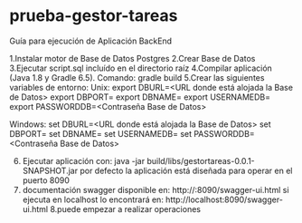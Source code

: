 # prueba-gestor-tareas
Guía para ejecución de Aplicación BackEnd

1.Instalar motor de Base de Datos Postgres
2.Crear Base de Datos
3.Ejecutar script.sql incluído en el directorio raíz
4.Compilar aplicación (Java 1.8 y Gradle 6.5). Comando: gradle build
5.Crear las siguientes variables de entorno:
Unix:
export DBURL=<URL donde está alojada la Base de Datos>
export DBPORT=<Puerto Base de Datos>
export DBNAME=<Nombre de Base de Datos>
export USERNAMEDB=<usuario Base de Datos>
export PASSWORDDB=<Contraseña Base de Datos>
  
Windows:
set DBURL=<URL donde está alojada la Base de Datos>
set DBPORT=<Puerto Base de Datos>
set DBNAME=<Nombre de Base de Datos>
set USERNAMEDB=<usuario Base de Datos>
set PASSWORDDB=<Contraseña Base de Datos>
  
6. Ejecutar aplicación con: java -jar build/libs/gestortareas-0.0.1-SNAPSHOT.jar
  por defecto la aplicación está diseñada para operar en el puerto 8090
7. documentación swagger disponible en: http://<url>:8090/swagger-ui.html
  si ejecuta en localhost lo encontrará en: http://localhost:8090/swagger-ui.html
8.puede empezar a realizar operaciones

